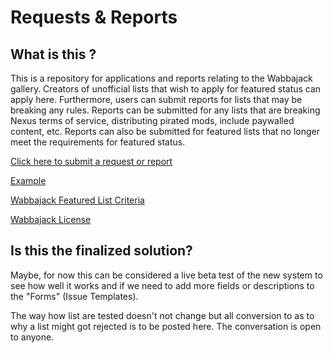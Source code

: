 # Requests & Reports

## What is this ?

This is a repository for applications and reports relating to the Wabbajack gallery. Creators of unofficial lists that wish to apply for featured status can apply here. Furthermore, users can submit reports for lists that may be breaking any rules. Reports can be submitted for any lists that are breaking Nexus terms of service, distributing pirated mods, include paywalled content, etc. Reports can also be submitted for featured lists that no longer meet the requirements for featured status.   

[Click here to submit a request or report](https://github.com/wabbajack-tools/Requests-Reports/issues/new/choose)  

[Example](https://github.com/wabbajack-tools/Requests-Reports/issues/5)  
  
[Wabbajack Featured List Criteria](https://wiki.wabbajack.org/wabbajack_cdn_and_gallery_access/Criteria%20for%20'Featured%20Mod%20List'%20status.html)    

[Wabbajack License](https://raw.githubusercontent.com/wabbajack-tools/wabbajack/main/LICENSE.txt)  



## Is this the finalized solution?  

Maybe, for now this can be considered a live beta test of the new system to see how well it works and if we need to add more fields or descriptions to the "Forms" (Issue Templates).

The way how list are tested doesn't not change but all conversion to as to why a list might got rejected is to be posted here. The conversation is open to anyone.
